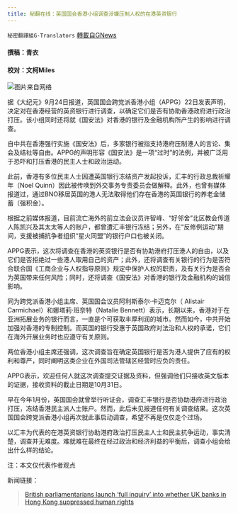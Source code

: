 ```yaml
---
title: 秘翻在线：英国国会香港小组调查涉嫌压制人权的在港英资银行
---
```

`秘密翻譯組G-Translators` [轉載自GNews](https://gnews.org/zh-hans/1552039/)

#### 撰稿：青衣

#### 校对：文柯Miles

![](https://assets.gnews.org/wp-content/uploads/2021/09/1s5da6f456rth1y56k1iu5lo5i4456ger56.png)图片来自网络

据《大纪元》9月24日报道，英国国会跨党派香港小组（APPG）22日发表声明，决定对在香港经营的英资银行进行调查，以确定它们是否有协助香港政府进行政治打压。该小组同时还将就《国安法》对香港的银行及金融机构所产生的影响进行调查。

自中共在香港强行实施《国安法》后，多家银行被指支持港府压制港人的言论、集会及结社等自由。APPG的声明形容《国安法》是一项“过时”的法例，并被广泛用于恐吓和打压香港的民主人士和政治运动。

此前，香港有多位民主人士因遭英国银行冻结资产发起投诉，汇丰的行政总裁祈耀年（Noel Quinn）因此被传唤到外交事务专责委员会做解释。此外，也曾有媒体报道过，通过BNO移居英国的港人无法取得他们存在香港的英国银行的养老金储蓄（强积金）。

根据之前媒体报道，目前流亡海外的前立法会议员许智峰、“好邻舍”北区教会传道人陈凯兴及其太太等人的账户，都曾遭汇丰银行冻结；另外，在“反修例运动”期间，支援被捕抗争者组织“星火同盟”的银行户口也被关闭。

APPG表示，这次将调查在香港的英资银行是否有协助港府打压港人的自由，以及它们是否拒绝过一些港人取用自己的资产；此外，还将调查有关银行的行为是否符合联合国《工商企业与人权指导原则》规定中保护人权的职责，及有关行为是否会为英国带来任何风险；同时，还将调查《国安法》对香港的银行及金融机构的诚信影响。

同为跨党派香港小组主席、英国国会议员阿利斯泰尔·卡迈克尔（ Alistair Carmichael）和娜塔莉·班奈特（Natalie Bennett）表示，长期以来，香港对于在亚洲拓展业务的银行而言，一直是个可获取丰厚利润的城市。然而如今，中共开始加强对香港的专制控制。而英国的银行受惠于英国政府对法治和人权的承诺，它们在海外开展业务时也应遵守有关原则。

两位香港小组主席还强调，这次调查旨在确定英国银行是否为港人提供了应有的权利和尊严，同时阐明这类企业在外国司法管辖区经营时应负的责任。

APPG表示，欢迎任何人就这次调查提交证据及资料，但强调他们只接收英文版本的证据，接收资料的截止日期是10月31日。

早在今年1月份，英国国会就曾举行听证会，调查汇丰银行是否协助港府进行政治打压，冻结香港民主派人士账户。然而，此后未见报道任何有关调查结果。这次英国国会跨党派香港小组再次就此事启动调查，希望不再是仅仅走个过场。

以汇丰为代表的在港英资银行协助港府政治打压民主人士和民主抗争运动，事实清楚，调查并无难度。难就难在最终在经过政治和经济利益的平衡后，调查小组会给出什么样的结论。

注：本文仅代表作者观点

新闻链接：



> [British parliamentarians launch ‘full inquiry’ into whether UK banks in Hong Kong suppressed human rights](https://hongkongfp.com/2021/09/24/british-parliamentarians-launch-full-inquiry-into-whether-uk-banks-in-hong-kong-suppressed-human-rights/)
